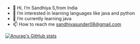 - 👋 Hi, I’m Sandhiya S,from India
- 👀 I’m interested in learning languages like java and python
- 🌱 I’m currently learning java
- 📫 How to reach me sandhiyasunder08@gmail.com

[![Anurag's GitHub stats](https://github-readme-stats.vercel.app/api?username=sandhiyaS08)](https://github.com/anuraghazra/github-readme-stats)


